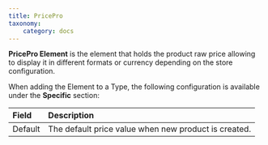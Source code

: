 ```yaml
---
title: PricePro
taxonomy:
    category: docs
---
```


**PricePro Element** is the element that holds the product raw price allowing to display it in different formats or currency depending on the store configuration.

When adding the Element to a Type, the following configuration is available under the **Specific** section:

| Field       | Description |
| :---------- | :---------- |
| Default | The default price value when new product is created. |
